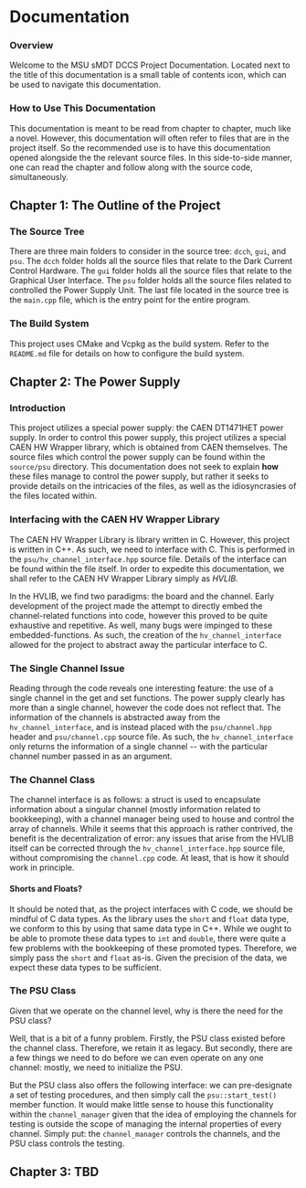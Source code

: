 # Documentation
### Overview
Welcome to the MSU sMDT DCCS Project Documentation. Located next to the title of this documentation is a small 
table of contents icon, which can be used to navigate this documentation. 

### How to Use This Documentation
This documentation is meant to be read from chapter to chapter, much like a novel. However, this documentation will
often refer to files that are in the project itself. So the recommended use is to have this documentation opened 
alongside the the relevant source files. In this side-to-side manner, one can read the chapter and follow along with
the source code, simultaneously. 

## Chapter 1: The Outline of the Project
### The Source Tree
There are three main folders to consider in the source tree: `dcch`, `gui`, and `psu`. The `dcch` folder holds all the 
source files that relate to the Dark Current Control Hardware. The `gui` folder holds all the source files that
relate to the Graphical User Interface. The `psu` folder holds all the source files related to controlled the
Power Supply Unit. The last file located in the source tree is the `main.cpp` file, which is the entry point for
the entire program. 

### The Build System
This project uses CMake and Vcpkg as the build system. Refer to the `README.md` file for details on how to configure
the build system. 

## Chapter 2: The Power Supply
### Introduction
This project utilizes a special power supply: the CAEN DT1471HET power supply. In order to control this power supply,
this project utilizes a special CAEN HW Wrapper library, which is obtained from CAEN themselves. The source files which
control the power supply can be found within the `source/psu` directory. This documentation does not seek to explain
**how** these files manage to control the power supply, but rather it seeks to provide details on the intricacies of
the files, as well as the idiosyncrasies of the files located within. 

### Interfacing with the CAEN HV Wrapper Library
The CAEN HV Wrapper Library is library written in C. However, this project is written in C++. As such, we need to 
interface with C. This is performed in the `psu/hv_channel_interface.hpp` source file. Details of the interface can
be found within the file itself. In order to expedite this documentation, we shall refer to the CAEN HV Wrapper Library
simply as *HVLIB*. 

In the HVLIB, we find two paradigms: the board and the channel. Early development of the project made the attempt to
directly embed the channel-related functions into code, however this proved to be quite exhaustive and repetitive. As
well, many bugs were impinged to these embedded-functions. As such, the creation of the `hv_channel_interface` allowed
for the project to abstract away the particular interface to C. 

### The Single Channel Issue
Reading through the code reveals one interesting feature: the use of a single channel in the get and set functions. 
The power supply clearly has more than a single channel, however the code does not reflect that. The information of the
channels is abstracted away from the `hv_channel_interface`, and is instead placed with the `psu/channel.hpp` header
and `psu/channel.cpp` source file. As such, the `hv_channel_interface` only returns the information of a single
channel -- with the particular channel number passed in as an argument. 

### The Channel Class
The channel interface is as follows: a struct is used to encapsulate information about a singular channel (mostly
information related to bookkeeping), with a channel manager being used to house and control the array of channels.
While it seems that this approach is rather contrived, the benefit is the decentralization of error: any issues that
arise from the HVLIB itself can be corrected through the `hv_channel_interface.hpp` source file, without compromising
the `channel.cpp` code. At least, that is how it should work in principle. 

#### Shorts and Floats?
It should be noted that, as the project interfaces with C code, we should be mindful of C data types. As the library
uses the `short` and `float` data type, we conform to this by using that same data type in C++. While we ought to be
able to promote these data types to `int` and `double`, there were quite a few problems with the bookkeeping of these
promoted types. Therefore, we simply pass the `short` and `float` as-is. Given the precision of the data, we expect
these data types to be sufficient.

### The PSU Class
Given that we operate on the channel level, why is there the need for the PSU class? 

Well, that is a bit of a funny problem. Firstly, the PSU class existed before the channel class. Therefore, we retain
it as legacy. But secondly, there are a few things we need to do before we can even operate on any one channel: mostly,
we need to initialize the PSU. 

But the PSU class also offers the following interface: we can pre-designate a set of testing procedures, and then 
simply call the `psu::start_test()` member function. It would make little sense to house this functionality within the
`channel_manager` given that the idea of employing the channels for testing is outside the scope of managing the 
internal properties of every channel. Simply put: the `channel_manager` controls the channels, and the PSU class
controls the testing. 

## Chapter 3: TBD